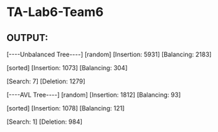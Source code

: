 # TA-Lab6-Team6
## OUTPUT:
[----Unbalanced Tree----]
[random]
[Insertion: 5931]
[Balancing: 2183]

[sorted]
[Insertion: 1073]
[Balancing: 304]

[Search: 7]
[Deletion: 1279]

[----AVL Tree----]
[random]
[Insertion: 1812]
[Balancing: 93]

[sorted]
[Insertion: 1078]
[Balancing: 121]

[Search: 1]
[Deletion: 984]

